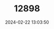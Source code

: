 ---
title: "12898"
category: "Maxomys inflatus"
draft: false
date: 2024-02-22 13:03:50
languages:
  English: ["Fat-nosed Spiny Rat", "Broad-nosed Sumatran Maxomys"]
---